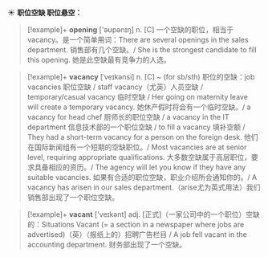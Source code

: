 ☀ <span class="category">**职位空缺 职位悬空：**</span>
>[!example]+ <span class="vocabulary">**opening**</span> ['əʊpənɪŋ] 
> <span class="definition">n. [C] 一个空缺的职位，相当于vacancy。是一个简单用词：</span>There are several openings in the sales department. 销售部有几个空缺。/ She is the strongest candidate to fill this opening. 她是此空缺最有竞争力的人选。
           
>[!example]+ <span class="vocabulary">**vacancy**</span> [ˈveɪkənsi]
> <span class="definition">n. [C] ~ (for sb/sth) 职位的空缺：</span>job vacancies 职位空缺 / staff vacancy（尤英）人员空缺 / temporary/casual vacancy 临时空缺 / Her going on maternity leave will create a temporary vacancy. 她休产假时将会有一个临时空缺。/ a vacancy for head chef 厨师长的职位空缺 / a vacancy in the IT department 信息技术部的一个职位空缺 / to fill a vacancy 填补空额 / They had a short-term vacancy for a person on the foreign desk. 他们在国际新闻组有一个短期的空缺职位。/ Most vacancies are at senior level, requiring appropriate qualifications. 大多数空缺属于高层职位，要求具备相应的资历。/ The agency will let you know if they have any suitable vacancies. 如果有合适的职位空缺，职业介绍所会通知你的。/ A vacancy has arisen in our sales department.（arise尤为英式用法）我们销售部出现了一个职位空缺。

>[!example]+ <span class="vocabulary">**vacant**</span> ['veɪkənt] 
> <span class="definition">adj. [正式]（一家公司中的一个职位）空缺的：</span>Situations Vacant (= a section in a newspaper where jobs are advertised)（英）（报纸上的）招聘广告栏目 / A job fell vacant in the accounting department. 财务部出现了一个空缺。
